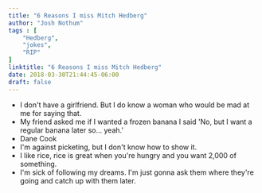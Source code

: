 ```yaml
---
title: "6 Reasons I miss Mitch Hedberg"
author: "Josh Nothum"
tags : [
    "Hedberg",
    "jokes",
    "RIP"
]
linktitle: "6 Reasons I miss Mitch Hedberg"
date: 2018-03-30T21:44:45-06:00
draft: false
---
```


* I don't have a girlfriend. But I do know a woman who would be mad at me for saying that.
* My friend asked me if I wanted a frozen banana I said 'No, but I want a regular banana later so... yeah.'
* Dane Cook
* I'm against picketing, but I don't know how to show it.
* I like rice, rice is great when you're hungry and you want 2,000 of something.
* I'm sick of following my dreams. I'm just gonna ask them where they're going and catch up with them later.